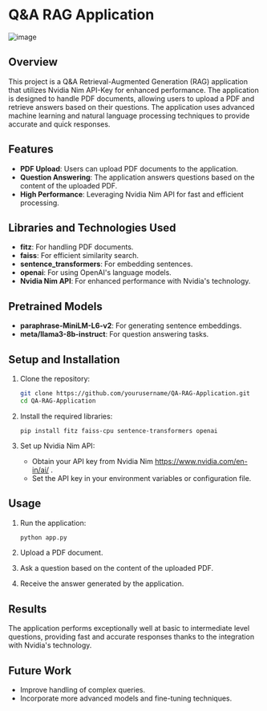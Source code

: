 # Q&A RAG Application

![image](https://github.com/user-attachments/assets/b2a35f30-9601-4499-aab0-acd75750d4e7)                  
     
## Overview
This project is a Q&A Retrieval-Augmented Generation (RAG) application that utilizes Nvidia Nim API-Key for enhanced performance. The application is designed to handle PDF documents, allowing users to upload a PDF and retrieve answers based on their questions. The application uses advanced machine learning and natural language processing techniques to provide accurate and quick responses.
     
## Features    
- **PDF Upload**: Users can upload PDF documents to the application.     
- **Question Answering**: The application answers questions based on the content of the uploaded PDF.
- **High Performance**: Leveraging Nvidia Nim API for fast and efficient processing.                  
       
## Libraries and Technologies Used
- **fitz**: For handling PDF documents.
- **faiss**: For efficient similarity search.
- **sentence_transformers**: For embedding sentences.
- **openai**: For using OpenAI's language models.
- **Nvidia Nim API**: For enhanced performance with Nvidia's technology.

## Pretrained Models
- **paraphrase-MiniLM-L6-v2**: For generating sentence embeddings.
- **meta/llama3-8b-instruct**: For question answering tasks.

## Setup and Installation
1. Clone the repository:
    ```bash
    git clone https://github.com/yourusername/QA-RAG-Application.git
    cd QA-RAG-Application
    ```

2. Install the required libraries:
    ```
    pip install fitz faiss-cpu sentence-transformers openai
    ```

3. Set up Nvidia Nim API:
    - Obtain your API key from Nvidia Nim https://www.nvidia.com/en-in/ai/ .
    - Set the API key in your environment variables or configuration file.

## Usage
1. Run the application:
    ```bash
    python app.py
    ```

2. Upload a PDF document.

3. Ask a question based on the content of the uploaded PDF.

4. Receive the answer generated by the application.

## Results
The application performs exceptionally well at basic to intermediate level questions, providing fast and accurate responses thanks to the integration with Nvidia's technology.

## Future Work
- Improve handling of complex queries.
- Incorporate more advanced models and fine-tuning techniques.


